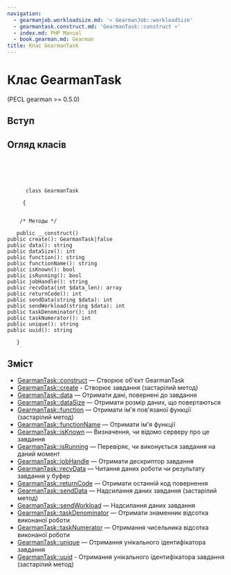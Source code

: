```yaml
---
navigation:
  - gearmanjob.workloadsize.md: '« GearmanJob::workloadSize'
  - gearmantask.construct.md: 'GearmanTask::construct »'
  - index.md: PHP Manual
  - book.gearman.md: Gearman
title: Клас GearmanTask
---
```

# Клас GearmanTask

(PECL gearman >= 0.5.0)

## Вступ

## Огляд класів

```classsynopsis



    
     
      class GearmanTask
     
     {


    /* Методы */
    
   public __construct()
public create(): GearmanTask|false
public data(): string
public dataSize(): int
public function(): string
public functionName(): string
public isKnown(): bool
public isRunning(): bool
public jobHandle(): string
public recvData(int $data_len): array
public returnCode(): int
public sendData(string $data): int
public sendWorkload(string $data): int
public taskDenominator(): int
public taskNumerator(): int
public unique(): string
public uuid(): string

   }
```

## Зміст

-   [GearmanTask::construct](gearmantask.construct.md) — Створює об'єкт GearmanTask
-   [GearmanTask::create](gearmantask.create.md) - Створює завдання (застарілий метод)
-   [GearmanTask::data](gearmantask.data.md) — Отримати дані, повернені до завдання
-   [GearmanTask::dataSize](gearmantask.datasize.md) — Отримати розмір даних, що повертаються
-   [GearmanTask::function](gearmantask.function.md) — Отримати ім'я пов'язаної функції (застарілий метод)
-   [GearmanTask::functionName](gearmantask.functionname.md) — Отримати ім'я функції
-   [GearmanTask::isKnown](gearmantask.isknown.md) — Визначення, чи відомо серверу про це завдання
-   [GearmanTask::isRunning](gearmantask.isrunning.md) — Перевіряє, чи виконується завдання на даний момент
-   [GearmanTask::jobHandle](gearmantask.jobhandle.md) — Отримати дескриптор завдання
-   [GearmanTask::recvData](gearmantask.recvdata.md) — Читання даних роботи чи результату завдання у буфер
-   [GearmanTask::returnCode](gearmantask.returncode.md) — Отримати останній код повернення
-   [GearmanTask::sendData](gearmantask.senddata.md) — Надсилання даних завдання (застарілий метод)
-   [GearmanTask::sendWorkload](gearmantask.sendworkload.md) — Надсилання даних завдання
-   [GearmanTask::taskDenominator](gearmantask.taskdenominator.md) — Отримати знаменник відсотка виконаної роботи
-   [GearmanTask::taskNumerator](gearmantask.tasknumerator.md) — Отримання чисельника відсотка виконаної роботи
-   [GearmanTask::unique](gearmantask.unique.md) — Отримання унікального ідентифікатора завдання
-   [GearmanTask::uuid](gearmantask.uuid.md) - Отримання унікального ідентифікатора завдання (застарілий метод)
